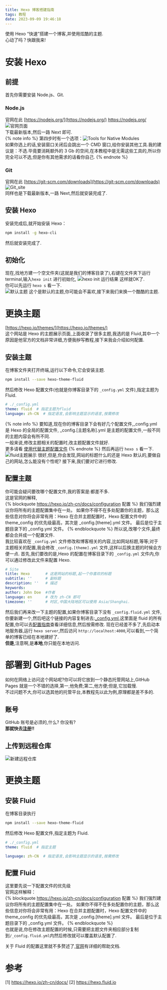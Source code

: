 ```yaml
---
title: Hexo 博客搭建指南
tags: 教程
date: 2023-09-09 19:46:18
---
```


使用 Hexo “快速”搭建一个博客,并使用炫酷的主题.  
心动了吗？快跟我来!  
<!--more-->
# 安装 Hexo
## 前提
首先你需要安装 Node.js、Git.
### Node.js
官网在此 [https://nodejs.org/](https://nodejs.org/) https://nodejs.org/  
![官网页面](Hexo-博客搭建指南/node.png)  
下载最新版本,然后一路 Next 即可.  
{% note info %}
第四步时有一个选项：![Tools for Native Modules](Hexo-博客搭建指南/node_install.png)   
如果你选上的话,安装窗口关闭后会跳出一个 CMD 窗口,给你安装其他工具.我的建议是：不选.毕竟要消耗额外的 3 Gb 的空间,在本教程中是无需这些工具的,所以你完全可以不选,但是你有其他需求的话看你自己.
{% endnote %}

### Git
官网在此 [https://git-scm.com/downloads](https://git-scm.com/downloads)  
![Git_site](Hexo-博客搭建指南/Git_site.png)  
同样也是下载最新版本,一路 Next,然后就安装完成了.  

## 安装 Hexo
安装完成后,就开始安装 Hexo：
```bash
npm install -g hexo-cli
```
然后就安装完成了.  

## 初始化
现在,找地方建一个空文件夹(这就是我们的博客目录了),右键在文件夹下运行 terminal,输入`hexo init` 进行初始化,
![hexo init 运行结果](Hexo-博客搭建指南/hexo_init.png)
这样就OK了.  
你可以先运行 `hexo s` 看一下.  
![默认主题](Hexo-博客搭建指南/default.png)
这个是默认的主题,你可能会不喜欢,接下来我们来换一个酷酷的主题.

# 更换主题
[https://hexo.io/themes/](https://hexo.io/themes/)  
这个网站是 Hexo 的主题展示页面,上面收录了很多主题,我选的是 Fluid,其中一个原因是他官方的文档非常详细,方便我~~抄~~写教程,接下来我会介绍如何配置.  

## 安装主题
在博客文件夹打开终端,运行以下命令,它会安装主题.
```bash
npm install --save hexo-theme-fluid
```
然后修改 Hexo 配置文件(也就是你博客目录下的 `_config.yml` 文件),指定主题为 Fluid.
```yaml
# ./_config.yml
theme: fluid  # 指定主题为fluid
language: zh-CN  # 指定语言,会影响主题显示的语言,按需修改
```
{% note info %}
要知道,现在你的博客目录下会有好几个配置文件,_config.yml 是 Hexo 的全局的配置文件, _config.[主题名称].yml 是主题的配置文件,一般不同的主题内容会有所不同.  
一般来说,修改主题相关的配置时,改主题配置文件就好.  
更多请看 [使用代替主题配置文件](https://hexo.io/zh-cn/docs/configuration#%E4%BD%BF%E7%94%A8%E4%BB%A3%E6%9B%BF%E4%B8%BB%E9%A2%98%E9%85%8D%E7%BD%AE%E6%96%87%E4%BB%B6)
{% endnote %}
然后再运行 `hexo s` 看一下.  
![fluid主题展示]() 
很好,但是,你会发现,网站的标题什么的还是 Hexo 默认的,要做自己的网站,怎么能没有个性呢?
接下来,我们要对它进行修改.

## 配置主题
你可能会疑问要改哪个配置文件,我的答案是:都差不多.  
这是官网的解释,  
{% blockquote https://hexo.io/zh-cn/docs/configuration 配置 %}
我们强烈建议你将所有的主题配置集中在一处。 如果你不得不在多处配置你的主题，那么这些信息对你将会非常有用：Hexo 在合并主题配置时，Hexo 配置文件中的 theme_config 的优先级最高，其次是 _config.[theme].yml 文件。 最后是位于主题目录下的 _config.yml 文件。
{% endblockquote %} 
所以说,改哪个文件,最终都会合并成一个配置文件.  
我比较喜欢在 `_config.yml` 文件修改和博客相关的内容,比如网站标题,等等;对于主题相关的配置,我会修改 `_config.[theme].yml` 文件,这样以后换主题的时候会方便一点.
首先,我们要改的是,Hexo 的配置在博客目录下的 `_config.yml` 文件内,你可以通过修改此文件来配置 Hexo.  
``` yml
# Site
title: Hexo       # 这是网站的标题,起一个你喜欢的标题
subtitle: ''      # 副标题
description: ''   # 描述
keywords:
author: John Doe  #作者
language: en      # 改为 zh-CN 即可
timezone: ''      # 时区,中国大陆地区可以使用 Asia/Shanghai.
```
然后我们再来改一下主题的配置,如果你博客目录下没有 `_config.fluid.yml` 文件,你要新建一个,然后吧这个链接的内容复制进去:[_config.yml](https://github.com/fluid-dev/hexo-theme-fluid/blob/master/_config.yml),这里面是 fluid 的所有配置,你可以去[配置指南](https://hexo.fluid-dev.com/docs/guide/)查看详细信息,然后按需修改.
现在已经差不多了,先启动本地服务器,运行 `hexo server`,然后访问 `http://localhost:4000`,可以看到,一个简单的博客已经在本地建好了.  
**但是**,注意啊,是**本地**,你只能在本地访问.  

# 部署到 GitHub Pages
如何在网络上访问这个网站呢?你可以将它放到一个静态托管网站上,GitHub Pages 就是一个不错的选择,第一,他免费;第二,他方便;但是,它加载慢.  
不过问题不大,你可以选其他的托管平台,本教程先以此为例,原理都是差不多的.  

## 账号
GitHub 账号是必须的,什么? 你没有?  
**那就快去[注册](https://github.com/signup)!!**  

## 上传到远程仓库
![新建远程仓库](Hexo-博客搭建指南/newrepository.png)  


# 更换主题
## 安装 Fluid
在博客目录执行
```bash
npm install --save hexo-theme-fluid
```
然后修改 Hexo 配置文件,指定主题为 Fluid.
```yaml
# ./_config.yml
theme: fluid  # 指定主题

language: zh-CN  # 指定语言,会影响主题显示的语言,按需修改
```

## 配置 Fluid
这里要先说一下配置文件的优先级  
官网这样解释：  
{% blockquote https://hexo.io/zh-cn/docs/configuration 配置 %}
我们强烈建议你将所有的主题配置集中在一处。 如果你不得不在多处配置你的主题，那么这些信息对你将会非常有用：Hexo 在合并主题配置时，Hexo 配置文件中的 theme_config 的优先级最高，其次是 _config.[theme].yml 文件。 最后是位于主题目录下的 _config.yml 文件。
{% endblockquote %}  
也就是说,你在修改主题配置的时候,只需要把主题文件夹相应部分复制到`/_config.fluid.yml`内然后修改就可以覆盖默认配置了.  

关于 Fluid 的配置这里就不多赘述了,[官网](https://hexo.fluid-dev.com/docs/)有详细的帮助文档.  

# 参考
[1] https://hexo.io/zh-cn/docs/
[2] https://hexo.fluid.io